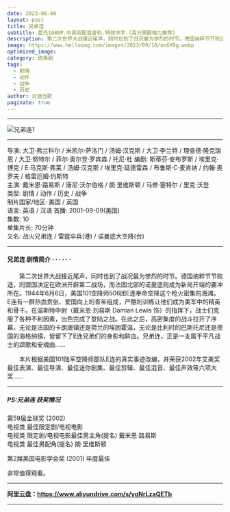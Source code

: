 ```yaml
---
date: 2023-08-08
layout: post
title: 兄弟连
subtitle: 蓝光1080P.中英双配音音轨.特效中字.(高分美剧强力推荐)
description: 第二次世界大战接近尾声，同时也到了战况最为惨烈的时节。德国纳粹节节败退，同盟国决定在欧洲开辟第二战场，而法国北部的诺曼底则成为新局开端的要冲所在...
image: https://www.helloimg.com/images/2023/09/10/onGX9g.webp
optimized_image: 
category: 欧美剧
tags:
  - 剧情
  - 动作
  - 战争
  - 历史
author: 对酒当歌
paginate: true
---
```


---

![兄弟连1](https://ooo.0x0.ooo/2023/09/10/OnKyxj.webp)

---

导演: 大卫·弗兰科尔 / 米凯尔·萨洛门 / 汤姆·汉克斯 / 大卫·李兰特 / 理查德·隆克瑞恩 / 大卫·努特尔 / 菲尔·奥尔登·罗宾森 / 托尼·杜
编剧: 斯蒂芬·安布罗斯 / 埃里克·博克 / E·马克斯·弗莱 / 汤姆·汉克斯 / 埃里克·延德雷森 / 布鲁斯·C·麦肯纳 / 约翰·奥罗夫 / 格雷厄姆·约斯特  
主演: 戴米恩·路易斯 / 唐尼·沃尔伯格 / 朗·里维斯顿 / 马修·塞特尔 / 里克·沃登  
类型: 剧情 / 动作 / 历史 / 战争  
制片国家/地区: 美国 / 英国  
语言: 英语 / 汉语
首播: 2001-09-09(美国)  
集数: 10  
单集片长: 70分钟  
又名: 战火兄弟连 / 雷霆伞兵(港) / 诺曼底大空降(台)  

---

#### 兄弟连  剧情简介 · · · · · ·

　　第二次世界大战接近尾声，同时也到了战况最为惨烈的时节。德国纳粹节节败退，同盟国决定在欧洲开辟第二战场，而法国北部的诺曼底则成为新局开端的要冲所在。1944年6月6日，美国101空降师506团E连奉命空降这个枪火密集的海滩。E连有一群热血贲张、爱国向上的青年组成，严酷的训练让他们成为美军中的精英和骨干。在温斯特中尉（戴米恩·刘易斯 Damian Lewis 饰）的指挥下，战士们克服了各种不利因素，出色完成了登陆之战。在此之后，高密集度的战斗拉开了序幕，无论是法国的卡朗唐镇还是荷兰的埃因霍温，无论是比利时的巴斯托尼还是德国的海格纳镇，皆留下了E连兄弟们的身影和鲜血。兄弟连，正是一支属于平凡战士的颂歌和安魂曲……

　　本片根据美国101陆军空降师部队E连的真实事迹改编，并荣获2002年艾美奖最佳表演、最佳导演、最佳迷你剧集、最佳剪辑、最佳混音、最佳声效等六项大奖......

---

##### PS:兄弟连  获奖情况

第59届金球奖  (2002)  
电视类 最佳限定剧/电视电影  
电视类 限定剧/电视电影最佳男主角(提名)  戴米恩·路易斯  
电视类 最佳男配角(提名)  朗·里维斯顿  

第2届美国电影学会奖  (2001)    年度最佳  

非常值得观看。

---

**阿里云盘：<https://www.aliyundrive.com/s/ygNrLzaQETb>**

---
